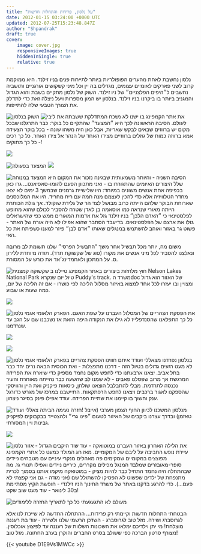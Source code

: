 ```yaml
---
title: "על נלסון, פרידות והתחלות חדשות"
date: 2012-01-15 03:24:00 +0000 UTC
updated: 2012-07-25T15:23:48.847Z
author: "Shpandrak"
draft: true
cover:
    image: cover.jpg
    responsiveImages: true
    hiddenInSingle: true
    relative: true
---
```


נלסון נחשבת לאחת מהערים הפופולריות ביותר לתיירות פנים בניו זילנד. היא ממוקמת קרוב לשני פארקים לאומיים עצומים, מגדלים בה יין וכל מיני קשקושים אורגניים ותושביה נחשבים ל״היפים הפלצניים״ של ניו זילנד. השוק של נלסון מתקיים בשבת והוא הגדול והמגניב ביותר בו ביקרנו בניו זילנד. בנלסון יש המון מספרות ויעל ניצלה זאת כדי לתדלק את הצורך הטבעי שלה להתייפות.

![](Photo-Jan-14,-2012-12:43-AM.jpg "השוק בנלסון")
![](Photo-Jan-14,-2012-1:18-AM.jpg "המתדלקת ששבתה את ליבי")
את אתר הקמפינג בו ישנו לא נשכח לעולם. הסיבה הראשונה לכך היא ״המצעד״ שהתקיים כל בוקר: כבר התרגלנו שבכל מקום יש ברווזים שבאים לבקש שאריות, אבל כאן היה משהו שונה - בכל בוקר הצעידה אמא ברווזה כמות של גוזלים ברווזיים מצידו האחד של הנהר אל צידו האחר. כל כך רכים - כל כך מתוקים!

![](AVvXsEjuXUzPtg7DSm2DqC994AHO74K1pChMfnqeWG7phUCOdi8yxMTks4Nm3jG78Uo1scqQxiy0x_aTTZz86SnJevxqnEk83WJpPKRAgQpXCa18n0UNjuxZsxk07YXA3IzU_hkst08iWyT7CFDQ.jpg)

![](Photo-Jan-10,-2012-10:21-PM.jpg "המצעד בפעולה")
![](AVvXsEiAH4_r5DJMt5FMuIDUhA_LOzCK3kujGr0jGG1NRlQygSZn_-L8kslGGOQFqUz1JFLzdcHTB4ibg-B6enlHu1MaYKdo8R8k-QUSbEJ4yKxmTD7EhrGHiTDN2ARryUnYantOG4JPoEz4kXR6.jpg)

![](AVvXsEjXK3pzLO0Qx5aX0J4-v7aDrpSQj5ly2TqOwlTHsxE4IlR2lI0sPst87zQu0YNjNEl5FrMX3udj1mt36mZkGZPY-ICfY3ZLg5UgAxRFqQmJsFUcJ0w947ig_zrwORG7Mg00tY7cbPV3YLNJ.jpg "המצעד במנוחה")
הסיבה השניה - והיותר משמעותית שבגינה נזכור את המקום היא שלל היצורים האיומים שהתגוררו בו - ואני מתכוון הפעם להומו-סאפיאנס... גרו כאן בכפיפה אחת אנשים משונים במיוחד: היו שלישיית גרמנים שבמשך 3 ימים לא יצאו מחדר הטלוויזיה אלא כדי להכין לעצמם מנה חמה עם ריח מחריד. היו את המלוכסנים שארוחת הבוקר שלהם הייתה כרוב מבושל לצד הר של גלידת שוקולד. אך גולת הכותרת הייתה מאורי שנראה כמו אוסאמה בן לאדן שטרח להסביר לכולם שהוא מחופש לפלסטינאי כי ״האדם הלבן״ בניו זילנד גזל את אדמות המאורים ממש כפי שהישראלים גזלו את ארצם של הפלסטינאים. בדיעבד הסתבר שהוא אפילו לא היה אורח של האתר - פשוט גר באזור ואוהב להשתמש במנגלים שאותו ״אדם לבן״ פיזר למענו כשפיתח את כל האי.

משום מה, יותר מכל תבשיל אחר משך "התבשיל הפרסי״ שלנו תשומת לב מרובה ונאלצנו להסביר לכל מיני אנשים את מקורו (סוג של שקשוקת תרד). תודה מיוחדת ללירון ס. על המתכון ולאחמדינג׳אד את כורש על המסורת.

![](Photo-Jan-11,-2012-6:13-PM.jpg "שקשוקה קמצנית")
חוץ מלחזות ביצורים באתר הקמפינג טיילנו ב Nelson Lakes National Park טיול יום שנקרא Puddy's track. משרד הdoc של האזור הוא גדול ומצויין ובו יעזרו לכל אחד למצוא באיזור מסלול הליכה לפי כושרו - אם זה הליכה של יום, כמה שעות או שבוע.

![](Photo-Jan-11,-2012-2:22-AM.jpg)

![](Photo-Jan-11,-2012-2:37-AM.jpg "הפארק הלאומי אגמי נלסון")
את הפסקת הצהריים של המסלול העברנו על שפת האגם. כל כך התפלאנו שהסנדפלייז לא גילו את הנקודה היפה הזאת אז נשכבנו שם על הגב עד שנרדמנו.

![](Photo-Jan-11,-2012-3:20-AM.jpg)

![](Photo-Jan-11,-2012-3:47-AM.jpg)

![](Photo-Jan-11,-2012-3:53-AM.jpg "הפסקת צהריים בפארק הלאומי אגמי נלסון")
בנלסון נפרדנו מצאללי ועודד איתם חווינו לא מעט רגעים גדולים בטיול הזה - דרכנו מתפצלות - ואת הכוסית הבאה נרים יחד כבר בתל אביב. יצאנו ארבעתנו כדי לחפש מקום נחמד מספיק כדי שיארח את הפרידה המרגשת אך מרוב שפסלנו פאבים - לא שמנו לב שהשעה כבר נהייתה מאוחרת והעיר נכנסה לתרדמת. מבלי להתבלבל הוצאנו שולחן, כיסאות פיקניק ואת היין והוויסקי שהספקנו לאגור ברכבים ויצאנו לחפש הרפתקאות. התיישבנו במרכז של מגרש כדורגל ענק וחשוך בו קיימנו את שתיית הפרידה. עודד אפילו פינק בסיגר ניצחון.

![](Photo-Jan-10,-2012-2:06-PM.jpg "חזרה נעימה הביתה צאללי ועודד!")
מנלסון המשכנו לכיוון החוף הצפון מערבי (אייבל טאזמן) ובדרך עצרנו ביקבים של האיזור לטעום ״פינו גרי״ ולהצטייד בבקבוקים לפיקניק גבינות ויין המסורתי.

![](Photo-Jan-14,-2012-2:42-AM.jpg)

![](cover.jpg "שוד היקבים הגדול - אזור נלסון")
את הלילה האחרון באזור העברנו במוטואקה - עוד עיירת נופש החביבה על ליבם של המקומיים. מאז חג המולד כמעט כל אתרי הקמפינג מפוצצים במקומיים שמקימים פה מאהלים מנקרי עיניים עם מטבחים ניידים סופר-מאובזרים שמלבד המנגל מכילים מקררים, כיריים ניידים ואפילו תנורי גז. מה שבהתחלה היה נחמד התחיל כבר להיות מציק - במוטואקה מיקמו אותנו בסמוך לכרית מתנפחת של ילדים שפשוט לא הפסיקו להשתולל שם (אני מודה - גם אני קפצתי לא פעם...). כדי להרגע בדקנו באתר של משרד החינוך הניו זילנדי - חופשת הקיץ מסתיימת ב30 לינואר - עוד מעט שוב שקט!

![](Photo-Jan-14,-2012-10:43-AM.jpg "מעולם לא התגעגעתי כל כך לתאריך החזרה ללימודים")

הבטחתי התחלות חדשות וקיימתי רק פרידות... ההתחלה החדשה לא שייכת לנו אלא לגרוסברג ושירה. מזל טוב לגרוסברג - השדכן הרשמי שלנו ולשירה - עוד בת רעננה מוצלחת! מי יתן וילדיכם ימלאו את השכונות השלוות של רעננה עד לפיצוץ אוכלוסין. מצורף סרטון הברכה כפי ששולב בסרט החברים והוקרן בערב החתונה. מזל טוב!

{{< youtube D1E9Vs1MWCc >}}
